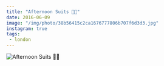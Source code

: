 ```yaml
---
title: "Afternoon Suits 🍺👔"
date: 2016-06-09
image: "/img/photo/38b56415c2ca1676777806b707f6d3d3.jpg"
instagram: true
tags:
 - london
---
```


![Afternoon Suits 🍺👔](/img/photo/38b56415c2ca1676777806b707f6d3d3.jpg)
